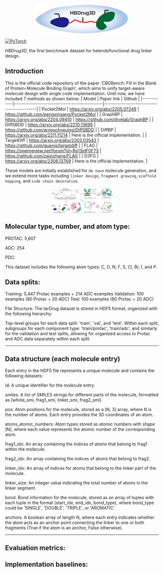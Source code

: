 <p align="center">
    <img src="https://raw.githubusercontent.com/LiZhang30/HBDrug3D/main/images/logo.svg" alt="log" width="60%" />
    <br/>
</p>

<a href="https://pytorch.org/get-started/locally/"><img alt="PyTorch" src="https://img.shields.io/badge/PyTorch-ee4c2c?logo=pytorch&logoColor=white"></a>
</p>

_HBDrug3D_, the first benchmark dataset for heterobifunctional drug linker design.

## Introduction

This is the official code repository of the paper 'CBGBench: Fill in the Blank of Protein-Molecule Binding Graph', which aims to unify target-aware molecule design with single code implementation. Until now, we have included 7 methods as shown below:
| Model | Paper link | Github |
|------------|---------------------------------------------|-------------------------------------------|
| Pocket2Mol | https://arxiv.org/abs/2205.07249 | https://github.com/pengxingang/Pocket2Mol |
| GraphBP | https://arxiv.org/abs/2204.09410 | https://github.com/divelab/GraphBP |
| DiffSBDD | https://arxiv.org/abs/2210.13695 | https://github.com/arneschneuing/DiffSBDD |
| DiffBP | https://arxiv.org/abs/2211.11214 | Here is the official implementation. |
| TargetDiff | https://arxiv.org/abs/2303.03543 | https://github.com/guanjq/targetdiff |
| FLAG | https://openreview.net/forum?id=Rq13idF0F73 | https://github.com/zaixizhang/FLAG |
| D3FG | https://arxiv.org/abs/2306.13769 | Here is the official implementation. |

These models are initially established for `de novo` molecule generation, and we extend more tasks including `linker design`, `fragment growing`, `scaffold hopping`, and `side chain decoration`.
<p align="center">
    <img src="https://raw.githubusercontent.com/LiZhang30/HBDrug3D/main/images/Figure 1.png" alt="Cover" width="40%" />
    <br/>
</p>







## Molecular type, number, and atom type:

PROTAC: 5,607    

ADC: 254

PDC: 

This dataset includes the following atom types:
C, O, N, F, S, Cl, Br, I, and P.

## Data splits:
Training: 5,447 Protac examples + 214 ADC examples
Validation: 100 examples (80 Protac + 20 ADC)
Test: 100 examples (80 Protac + 20 ADC)

File Structure: The tarDrug dataset is stored in HDF5 format, organized with the following hierarchy:

Top-level groups for each data split: 'train', 'val', and 'test'.
Within each split, subgroups for each component type:
'train/protac', 'train/adc', and similarly for the validation and test splits, allowing for organized access to Protac and ADC data separately within each split.

---

## Data structure (each molecule entry)

Each entry in the HDF5 file represents a unique molecule and contains the following datasets:

id: A unique identifier for the molecule entry.

smiles: A list of SMILES strings for different parts of the molecule, formatted as [whole_smi, frag1_smi, linker_smi, frag2_smi].

pos: Atom positions for the molecule, stored as a [N, 3] array, where N is the number of atoms. Each entry provides the 3D coordinates of an atom.

atoms_atomic_numbers: Atom types stored as atomic numbers with shape [N], where each value represents the atomic number of the corresponding atom.

frag1_idx: An array containing the indices of atoms that belong to frag1 within the molecule.

frag2_idx: An array containing the indices of atoms that belong to frag2.

linker_idx: An array of indices for atoms that belong to the linker part of the molecule.

linker_size: An integer value indicating the total number of atoms in the linker segment.

bond: Bond information for the molecule, stored as an array of tuples with each tuple in the format (start_idx, end_idx, bond_type), where bond_type could be 'SINGLE', 'DOUBLE', 'TRIPLE', or 'AROMATIC'.

anchors: A boolean array of length N, where each entry indicates whether the atom acts as an anchor point connecting the linker to one or both fragments (True if the atom is an anchor, False otherwise).

---

## Evaluation metrics:

## Implementation baselines:
